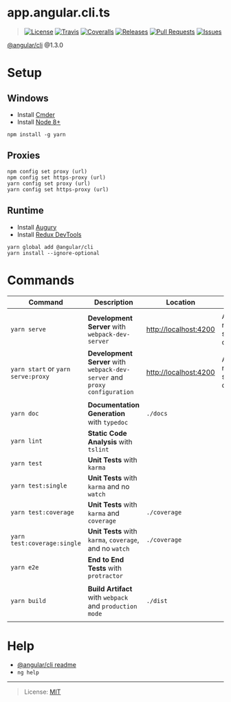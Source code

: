 # app.angular.cli.ts

> [![License][license-src]][license-lnk]
> [![Travis][travis-src]][travis-lnk]
> [![Coveralls][coveralls-src]][coveralls-lnk]
> [![Releases][releases-src]][releases-lnk]
> [![Pull Requests][pullrequest-src]][pullrequest-lnk]
> [![Issues][issues-src]][issues-lnk]

[@angular/cli](https://github.com/angular/angular-cli) @1.3.0

# Setup

## Windows

* Install [Cmder](http://www.cmder.net)
* Install [Node 8+](https://www.nodejs.org/en/download)

```
npm install -g yarn
```

## Proxies

```
npm config set proxy (url)
npm config set https-proxy (url)
yarn config set proxy (url)
yarn config set https-proxy (url)
```

## Runtime

* Install [Augury](https://chrome.google.com/webstore/detail/augury/elgalmkoelokbchhkhacckoklkejnhcd)
* Install [Redux DevTools](https://chrome.google.com/webstore/detail/redux-devtools/lmhkpmbekcpmknklioeibfkpmmfibljd)

```
yarn global add @angular/cli
yarn install --ignore-optional
```

# Commands

| Command                                   | Description                                                                | Location                                       | Notes                                         |
|-------------------------------------------|----------------------------------------------------------------------------|------------------------------------------------|-----------------------------------------------|
|                                           |                                                                            |                                                |                                               |
| `yarn serve`                              | __Development Server__ with `webpack-dev-server`                           | [http://localhost:4200](http://localhost:4200) | Automatically reloaded on source file changes |
| `yarn start` or `yarn serve:proxy`        | __Development Server__ with `webpack-dev-server` and `proxy configuration` | [http://localhost:4200](http://localhost:4200) | Automatically reloaded on source file changes |
|                                           |                                                                            |                                                |                                               |
| `yarn doc`                                | __Documentation Generation__ with `typedoc`                                | `./docs`                                       |                                               |
| `yarn lint`                               | __Static Code Analysis__ with `tslint`                                     |                                                |                                               |
| `yarn test`                               | __Unit Tests__ with `karma`                                                |                                                |                                               |
| `yarn test:single`                        | __Unit Tests__ with `karma` and no `watch`                                 |                                                |                                               |
| `yarn test:coverage`                      | __Unit Tests__ with `karma` and `coverage`                                 | `./coverage`                                   |                                               |
| `yarn test:coverage:single`               | __Unit Tests__ with `karma`, `coverage`, and no `watch`                    | `./coverage`                                   |                                               |
| `yarn e2e`                                | __End to End Tests__ with `protractor`                                     |                                                |                                               |
|                                           |                                                                            |                                                |                                               |
| `yarn build`                              | __Build Artifact__ with `webpack` and `production mode`                    | `./dist`                                       |                                               |
|                                           |                                                                            |                                                |                                               |

# Help

* [@angular/cli readme](https://github.com/angular/angular-cli/blob/master/README.md)
* `ng help`

---

> License: [MIT][license-lnk]

[license-src]: https://img.shields.io/badge/License-MIT-green.svg?style=flat-square
[license-lnk]: https://choosealicense.com/licenses/mit

[travis-src]: https://img.shields.io/travis/terrandominion/app.angular.cli.ts.svg?style=flat-square
[travis-lnk]: https://travis-ci.org/terrandominion/app.angular.cli.ts

[coveralls-src]: https://img.shields.io/coveralls/terrandominion/app.angular.cli.ts.svg?style=flat-square
[coveralls-lnk]: https://coveralls.io/github/terrandominion/app.angular.cli.ts

[releases-src]: https://img.shields.io/github/downloads/terrandominion/app.angular.cli.ts/total.svg?style=flat-square
[releases-lnk]: https://github.com/terrandominion/app.angular.cli.ts/releases

[pullrequest-src]: https://img.shields.io/github/issues-pr/terrandominion/app.angular.cli.ts.svg?style=flat-square
[pullrequest-lnk]: https://github.com/terrandominion/app.angular.cli.ts/pulls

[issues-src]: https://img.shields.io/github/issues/terrandominion/app.angular.cli.ts.svg?style=flat-square
[issues-lnk]: https://github.com/terrandominion/app.angular.cli.ts/issues
